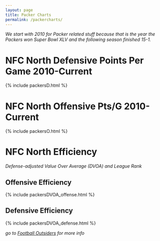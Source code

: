 ```yaml
---
layout: page
title: Packer Charts
permalink: /packercharts/
---
```


*We start with 2010 for Packer related stuff because that is the year the Packers won Super Bowl XLV and the following season finished 15-1.*

# NFC North Defensive Points Per Game 2010-Current
{% include packersD.html %}

# NFC North Offensive Pts/G 2010-Current
{% include packersO.html %}

# NFC North Efficiency 
*Defense-adjusted Value Over Average (DVOA) and League Rank*

## Offensive Efficiency
{% include packersDVOA_offense.html %}

## Defensive Efficiency
{% include packersDVOA_defense.html %}

*go to <a href="https://www.footballoutsiders.com/stats/teameff/2019">Football Outsiders</a> for more info*